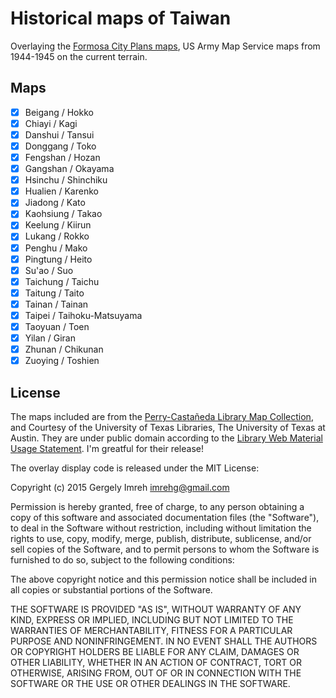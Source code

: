 # Historical maps of Taiwan

Overlaying the [Formosa City Plans maps][cityplans], US Army Map Service
maps from 1944-1945 on the current terrain.

## Maps

+ [x] Beigang / Hokko
+ [x] Chiayi / Kagi
+ [x] Danshui / Tansui
+ [x] Donggang / Toko
+ [x] Fengshan / Hozan
+ [x] Gangshan / Okayama
+ [x] Hsinchu / Shinchiku
+ [x] Hualien / Karenko
+ [x] Jiadong / Kato
+ [x] Kaohsiung / Takao
+ [x] Keelung / Kiirun
+ [x] Lukang / Rokko
+ [x] Penghu / Mako
+ [x] Pingtung / Heito
+ [x] Su'ao / Suo
+ [x] Taichung / Taichu
+ [x] Taitung / Taito
+ [x] Tainan / Tainan
+ [x] Taipei / Taihoku-Matsuyama
+ [x] Taoyuan / Toen
+ [x] Yilan / Giran
+ [x] Zhunan / Chikunan
+ [x] Zuoying / Toshien

## License

The maps included are from the [Perry-Castañeda Library Map Collection][pcl],
and Courtesy of the University of Texas Libraries, The University of Texas at Austin.
They are under public domain according to the [Library Web Material Usage Statement][mapcopy].
I'm greatful for their release!

The overlay display code is released under the MIT License:

Copyright (c) 2015 Gergely Imreh <imrehg@gmail.com>

Permission is hereby granted, free of charge, to any person obtaining a copy
of this software and associated documentation files (the "Software"), to deal
in the Software without restriction, including without limitation the rights
to use, copy, modify, merge, publish, distribute, sublicense, and/or sell
copies of the Software, and to permit persons to whom the Software is
furnished to do so, subject to the following conditions:

The above copyright notice and this permission notice shall be included in
all copies or substantial portions of the Software.

THE SOFTWARE IS PROVIDED "AS IS", WITHOUT WARRANTY OF ANY KIND, EXPRESS OR
IMPLIED, INCLUDING BUT NOT LIMITED TO THE WARRANTIES OF MERCHANTABILITY,
FITNESS FOR A PARTICULAR PURPOSE AND NONINFRINGEMENT. IN NO EVENT SHALL THE
AUTHORS OR COPYRIGHT HOLDERS BE LIABLE FOR ANY CLAIM, DAMAGES OR OTHER
LIABILITY, WHETHER IN AN ACTION OF CONTRACT, TORT OR OTHERWISE, ARISING FROM,
OUT OF OR IN CONNECTION WITH THE SOFTWARE OR THE USE OR OTHER DEALINGS IN
THE SOFTWARE.


[cityplans]: http://www.lib.utexas.edu/maps/ams/formosa_city_plans/
[mapcopy]: http://www.lib.utexas.edu/usage_statement.html "Library Web Material Usage Statement"
[pcl]: http://www.lib.utexas.edu/maps/ "Perry-Castañeda Library Map Collection"
